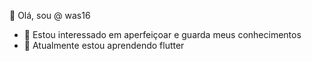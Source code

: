 👋 Olá, sou @ was16
- 👀 Estou interessado em aperfeiçoar e guarda meus conhecimentos
- 🌱 Atualmente estou aprendendo flutter
